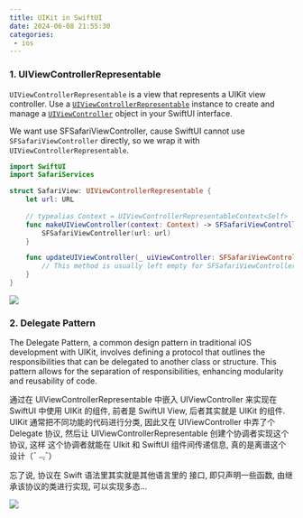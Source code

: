 ```yaml
---
title: UIKit in SwiftUI
date: 2024-06-08 21:55:30
categories:
 - ios
---
```


### 1. UIViewControllerRepresentable

`UIViewControllerRepresentable` is a view that represents a UIKit view controller. Use a [`UIViewControllerRepresentable`](https://developer.apple.com/documentation/swiftui/uiviewcontrollerrepresentable) instance to create and manage a [`UIViewController`](https://developer.apple.com/documentation/uikit/uiviewcontroller) object in your SwiftUI interface. 

We want use SFSafariViewController, cause SwiftUI cannot use `SFSafariViewController` directly, so we wrap it with `UIViewControllerRepresentable`. 

```swift
import SwiftUI
import SafariServices

struct SafariView: UIViewControllerRepresentable {
    let url: URL
    
    // typealias Context = UIViewControllerRepresentableContext<Self>
    func makeUIViewController(context: Context) -> SFSafariViewController {
        SFSafariViewController(url: url)
    }

    func updateUIViewController(_ uiViewController: SFSafariViewController, context: Context) {
        // This method is usually left empty for SFSafariViewController.
    }
}
```

![](https://pub-2a6758f3b2d64ef5bb71ba1601101d35.r2.dev/blogs/2024/06/09bfd9ae3e90671f9516329428798591.jpg)

### 2. Delegate Pattern

The Delegate Pattern, a common design pattern in traditional iOS development with UIKit, involves defining a protocol that outlines the responsibilities that can be delegated to another class or structure. This pattern allows for the separation of responsibilities, enhancing modularity and reusability of code. 

通过在 UIViewControllerRepresentable 中嵌入 UIViewController 来实现在 SwiftUI 中使用 UIKit 的组件, 前者是 SwiftUI View, 后者其实就是 UIKit 的组件. UIKit 通常把不同功能的代码进行分类, 因此又在 UIViewController 中弄了个 Delegate 协议, 然后让 UIViewControllerRepresentable 创建个协调者实现这个协议, 这样 这个协调者就能在 UIkit 和 SwiftUI 组件间传递信息, 真的是离谱这个设计（¯﹃¯）

忘了说, 协议在 Swift 语法里其实就是其他语言里的 接口, 即只声明一些函数, 由继承该协议的类进行实现, 可以实现多态...

![](https://pub-2a6758f3b2d64ef5bb71ba1601101d35.r2.dev/blogs/2024/06/9da1df8146b465d5381307c38da4f103.jpg)